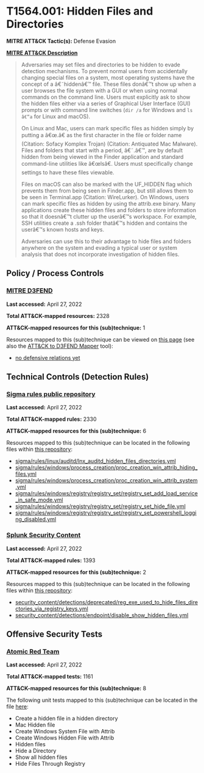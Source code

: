 # T1564.001: Hidden Files and Directories
**MITRE ATT&CK Tactic(s):** Defense Evasion

**[MITRE ATT&CK Description](https://attack.mitre.org/techniques/T1564/001)**
<blockquote>Adversaries may set files and directories to be hidden to evade detection mechanisms. To prevent normal users from accidentally changing special files on a system, most operating systems have the concept of a â€˜hiddenâ€™ file. These files donâ€™t show up when a user browses the file system with a GUI or when using normal commands on the command line. Users must explicitly ask to show the hidden files either via a series of Graphical User Interface (GUI) prompts or with command line switches (<code>dir /a</code> for Windows and <code>ls â€“a</code> for Linux and macOS).

On Linux and Mac, users can mark specific files as hidden simply by putting a â€œ.â€ as the first character in the file or folder name  (Citation: Sofacy Komplex Trojan) (Citation: Antiquated Mac Malware). Files and folders that start with a period, â€˜.â€™, are by default hidden from being viewed in the Finder application and standard command-line utilities like â€œlsâ€. Users must specifically change settings to have these files viewable.

Files on macOS can also be marked with the UF_HIDDEN flag which prevents them from being seen in Finder.app, but still allows them to be seen in Terminal.app (Citation: WireLurker). On Windows, users can mark specific files as hidden by using the attrib.exe binary. Many applications create these hidden files and folders to store information so that it doesnâ€™t clutter up the userâ€™s workspace. For example, SSH utilities create a .ssh folder thatâ€™s hidden and contains the userâ€™s known hosts and keys.

Adversaries can use this to their advantage to hide files and folders anywhere on the system and evading a typical user or system analysis that does not incorporate investigation of hidden files.</blockquote>

## Policy / Process Controls
### [MITRE D3FEND](https://d3fend.mitre.org/)
**Last accessed:** April 27, 2022

**Total ATT&CK-mapped resources:** 2328

**ATT&CK-mapped resources for this (sub)technique:** 1

Resources mapped to this (sub)technique can be viewed on [this page](https://d3fend.mitre.org/) (see also the [ATT&CK to D3FEND Mapper](https://d3fend.mitre.org/tools/attack-mapper) tool):

* [no defensive relations yet](https://d3fend.mitre.org/techniques/d3f:nodefensiverelationsyet)

## Technical Controls (Detection Rules)
### [Sigma rules public repository](https://github.com/SigmaHQ/sigma)
**Last accessed:** April 27, 2022

**Total ATT&CK-mapped rules:** 2330

**ATT&CK-mapped resources for this (sub)technique:** 6

Resources mapped to this (sub)technique can be located in the following files within [this repository](https://github.com/SigmaHQ/sigma/tree/master/rules):

* [sigma/rules/linux/auditd/lnx_auditd_hidden_files_directories.yml](https://github.com/SigmaHQ/sigma/blob/master/rules/linux/auditd/lnx_auditd_hidden_files_directories.yml)
* [sigma/rules/windows/process_creation/proc_creation_win_attrib_hiding_files.yml](https://github.com/SigmaHQ/sigma/blob/master/rules/windows/process_creation/proc_creation_win_attrib_hiding_files.yml)
* [sigma/rules/windows/process_creation/proc_creation_win_attrib_system.yml](https://github.com/SigmaHQ/sigma/blob/master/rules/windows/process_creation/proc_creation_win_attrib_system.yml)
* [sigma/rules/windows/registry/registry_set/registry_set_add_load_service_in_safe_mode.yml](https://github.com/SigmaHQ/sigma/blob/master/rules/windows/registry/registry_set/registry_set_add_load_service_in_safe_mode.yml)
* [sigma/rules/windows/registry/registry_set/registry_set_hide_file.yml](https://github.com/SigmaHQ/sigma/blob/master/rules/windows/registry/registry_set/registry_set_hide_file.yml)
* [sigma/rules/windows/registry/registry_set/registry_set_powershell_logging_disabled.yml](https://github.com/SigmaHQ/sigma/blob/master/rules/windows/registry/registry_set/registry_set_powershell_logging_disabled.yml)

### [Splunk Security Content](https://github.com/splunk/security_content)
**Last accessed:** April 27, 2022

**Total ATT&CK-mapped rules:** 1393

**ATT&CK-mapped resources for this (sub)technique:** 2

Resources mapped to this (sub)technique can be located in the following files within [this repository](https://github.com/splunk/security_content/tree/develop/detections):

* [security_content/detections/deprecated/reg_exe_used_to_hide_files_directories_via_registry_keys.yml](https://github.com/splunk/security_content/blob/develop/detections/deprecated/reg_exe_used_to_hide_files_directories_via_registry_keys.yml)
* [security_content/detections/endpoint/disable_show_hidden_files.yml](https://github.com/splunk/security_content/blob/develop/detections/endpoint/disable_show_hidden_files.yml)


## Offensive Security Tests
### [Atomic Red Team](https://github.com/redcanaryco/atomic-red-team)
**Last accessed:** April 27, 2022

**Total ATT&CK-mapped tests:** 1161

**ATT&CK-mapped resources for this (sub)technique:** 8

The following unit tests mapped to this (sub)technique can be located in the file [here](https://github.com/redcanaryco/atomic-red-team/tree/master/atomics/T1564.001/T1564.001.yaml):

* Create a hidden file in a hidden directory
* Mac Hidden file
* Create Windows System File with Attrib
* Create Windows Hidden File with Attrib
* Hidden files
* Hide a Directory
* Show all hidden files
* Hide Files Through Registry

